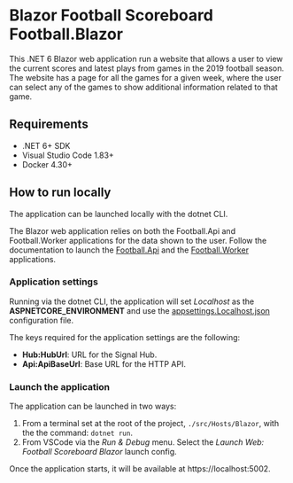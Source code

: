 # Blazor Football Scoreboard Football.Blazor

This .NET 6 Blazor web application run a website that allows a user to view the current scores and latest plays from games in the 2019 football season.
The website has a page for all the games for a given week, where the user can select any of the games to show additional information related to that game.

## Requirements

- .NET 6+ SDK
- Visual Studio Code 1.83+
- Docker 4.30+

## How to run locally

The application can be launched locally with the dotnet CLI.

The Blazor web application relies on both the Football.Api and Football.Worker applications for the data shown to the user. Follow the documentation to launch the [Football.Api](/src/Hosts/Api/README.md) and the [Football.Worker](/src/Hosts/Worker/README.md) applications.

### Application settings

Running via the dotnet CLI, the application will set *Localhost* as the **ASPNETCORE_ENVIRONMENT** and use the [appsettings.Localhost.json](/src/Hosts/Blazor/wwwroot/appsettings.Localhost.json) configuration file.

The keys required for the application settings are the following:
- **Hub:HubUrl**: URL for the Signal Hub.
- **Api:ApiBaseUrl**: Base URL for the HTTP API.

### Launch the application

The application can be launched in two ways:
1. From a terminal set at the root of the project, `./src/Hosts/Blazor`, with the the command: `dotnet run`.
2. From VSCode via the *Run & Debug* menu. Select the *Launch Web: Football Scoreboard Blazor* launch config.

Once the application starts, it will be available at https&ZeroWidthSpace;://localhost:5002.

